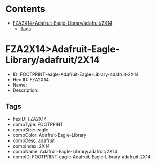 



Contents
========

* [FZA2X14>Adafruit-Eagle-Library/adafruit/2X14](#fza2x14adafruit-eagle-libraryadafruit2x14)
	* [Tags](#tags)

# FZA2X14>Adafruit-Eagle-Library/adafruit/2X14

- ID: FOOTPRINT-eagle-Adafruit-Eagle-Library-adafruit-2X14
- Hex ID: FZA2X14
- Name: 
- Description: 

## Tags

- hexID: FZA2X14
- oompType: FOOTPRINT
- oompSize: eagle
- oompColor: Adafruit-Eagle-Library
- oompDesc: adafruit
- oompIndex: 2X14
- oompName: Adafruit-Eagle-Library/adafruit/2X14
- oompID: FOOTPRINT-eagle-Adafruit-Eagle-Library-adafruit-2X14
